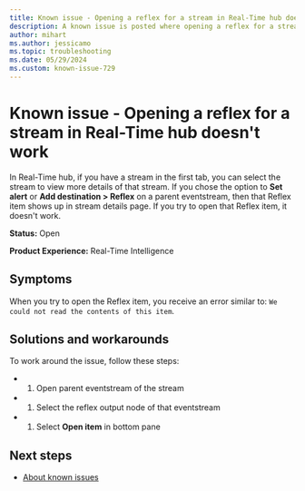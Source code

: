 ```yaml
---
title: Known issue - Opening a reflex for a stream in Real-Time hub doesn't work
description: A known issue is posted where opening a reflex for a stream in Real-Time hub doesn't work.
author: mihart
ms.author: jessicamo
ms.topic: troubleshooting  
ms.date: 05/29/2024
ms.custom: known-issue-729
---
```


# Known issue - Opening a reflex for a stream in Real-Time hub doesn't work

In Real-Time hub, if you have a stream in the first tab, you can select the stream to view more details of that stream. If you chose the option to **Set alert** or **Add destination > Reflex** on a parent eventstream, then that Reflex item shows up in stream details page. If you try to open that Reflex item, it doesn't work.

**Status:** Open

**Product Experience:** Real-Time Intelligence

## Symptoms

When you try to open the Reflex item, you receive an error similar to: `We could not read the contents of this item`.

## Solutions and workarounds

To work around the issue, follow these steps:

- 1. Open parent eventstream of the stream
- 1. Select the reflex output node of that eventstream
- 1. Select **Open item** in bottom pane

## Next steps

- [About known issues](https://support.fabric.microsoft.com/known-issues)
